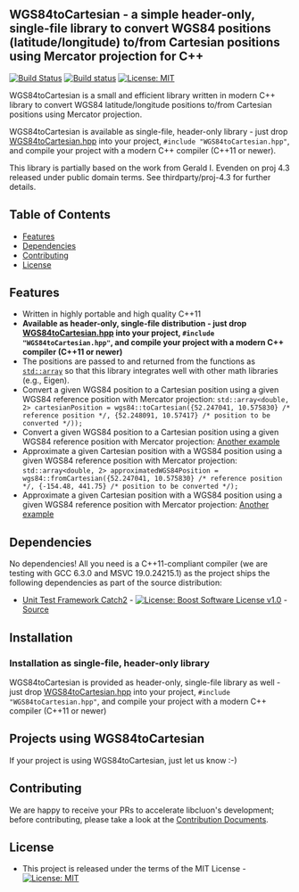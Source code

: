 ## WGS84toCartesian - a simple header-only, single-file library to convert WGS84 positions (latitude/longitude) to/from Cartesian positions using Mercator projection for C++

[![Build Status](https://travis-ci.org/chrberger/WGS84toCartesian.svg?branch=master)](https://travis-ci.org/chrberger/WGS84toCartesian) [![Build status](https://ci.appveyor.com/api/projects/status/i3swddat4tlnxmm5?svg=true)](https://ci.appveyor.com/project/chrberger/WGS84toCartesian) [![License: MIT](https://img.shields.io/badge/License-MIT-blue.svg)](https://opensource.org/licenses/MIT)

WGS84toCartesian is a small and efficient library written in modern C++ library to convert WGS84 latitude/longitude positions to/from Cartesian positions using Mercator projection.

WGS84toCartesian is available as single-file, header-only library - just drop [WGS84toCartesian.hpp](https://raw.githubusercontent.com/chrberger/WGS84toCartesian/master/WGS84toCartesian.hpp) into your project, `#include "WGS84toCartesian.hpp"`, and compile your project with a modern C++ compiler (C++11 or newer).

This library is partially based on the work from Gerald I. Evenden on proj 4.3 released under public domain terms. See thirdparty/proj-4.3 for further details.


## Table of Contents
* [Features](#features)
* [Dependencies](#dependencies)
* [Contributing](#contributing)
* [License](#license)


## Features
* Written in highly portable and high quality C++11
* **Available as header-only, single-file distribution - just drop [WGS84toCartesian.hpp](https://raw.githubusercontent.com/chrberger/WGS84toCartesian/master/WGS84toCartesian.hpp) into your project, `#include "WGS84toCartesian.hpp"`, and compile your project with a modern C++ compiler (C++11 or newer)**
* The positions are passed to and returned from the functions as [`std::array`](http://en.cppreference.com/w/cpp/container/array) so that this library integrates well with other math libraries (e.g., Eigen).
* Convert a given WGS84 position to a Cartesian position using a given WGS84 reference position with Mercator projection: `std::array<double, 2> cartesianPosition = wgs84::toCartesian({52.247041, 10.575830} /* reference position */, {52.248091, 10.57417} /* position to be converted */));`
* Convert a given WGS84 position to a Cartesian position using a given WGS84 reference position with Mercator projection: [Another example](https://github.com/chrberger/WGS84toCartesian/blob/master/test/Test-WGS84toCartesian.cpp#L40-L49)
* Approximate a given Cartesian position with a WGS84 position using a given WGS84 reference position with Mercator projection: `std::array<double, 2> approximatedWGS84Position = wgs84::fromCartesian({52.247041, 10.575830} /* reference position */, {-154.48, 441.75} /* position to be converted */);`
* Approximate a given Cartesian position with a WGS84 position using a given WGS84 reference position with Mercator projection: [Another example](https://github.com/chrberger/WGS84toCartesian/blob/master/test/Test-WGS84toCartesian.cpp#L82-L91)


## Dependencies
No dependencies! All you need is a C++11-compliant compiler (we are testing with GCC 6.3.0 and MSVC 19.0.24215.1) as the project ships the following dependencies as part of the source distribution:

* [Unit Test Framework Catch2](https://github.com/catchorg/Catch2/releases/tag/v2.1.1) - [![License: Boost Software License v1.0](https://img.shields.io/badge/License-Boost%20v1-blue.svg)](http://www.boost.org/LICENSE_1_0.txt) - [Source](https://github.com/chrberger/stringtoolbox/blob/master/test/catch.hpp)


## Installation
### Installation as single-file, header-only library
WGS84toCartesian is provided as header-only, single-file library as well - just drop [WGS84toCartesian.hpp](https://raw.githubusercontent.com/chrberger/WGS84toCartesian/master/WGS84toCartesian.hpp) into your project, `#include "WGS84toCartesian.hpp"`, and compile your project with a modern C++ compiler (C++11 or newer)


## Projects using WGS84toCartesian
If your project is using WGS84toCartesian, just let us know :-)


## Contributing
We are happy to receive your PRs to accelerate libcluon's development; before contributing, please take a look at the [Contribution Documents](CONTRIBUTING.md).


## License
* This project is released under the terms of the MIT License - [![License: MIT](https://img.shields.io/badge/License-MIT-blue.svg)](https://opensource.org/licenses/MIT)

